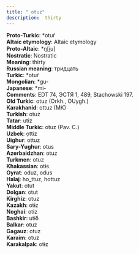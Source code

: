 ```yaml
---
title: " otuz"
description:  thirty
---
```


<strong>Proto-Turkic</strong>:  *otuŕ<br>
<strong>Altaic etymology</strong>:  Altaic etymology<br>
<strong> Proto-Altaic</strong>:  *ŋ[i̯u]<br>
<strong>Nostratic</strong>:  Nostratic<br>
<strong>Meaning</strong>:  thirty<br>
<strong>Russian meaning</strong>:  тридцать<br>
<strong>Turkic</strong>:  *otuŕ<br>
<strong>Mongolian</strong>:  *gu-<br>
<strong>Japanese</strong>:  *mi-<br>
<strong>Comments</strong>:  EDT 74, ЭСТЯ 1, 489, Stachowski 197.<br>
<strong>Old Turkic</strong>:  otuz (Orkh., OUygh.)<br>
<strong>Karakhanid</strong>:  ottuz (MK)<br>
<strong>Turkish</strong>:  otuz<br>
<strong>Tatar</strong>:  utɨz<br>
<strong>Middle Turkic</strong>:  otuz (Pav. C.)<br>
<strong>Uzbek</strong>:  ọttiz<br>
<strong>Uighur</strong>:  ottuz<br>
<strong>Sary-Yughur</strong>:  otus<br>
<strong>Azerbaidzhan</strong>:  otuz<br>
<strong>Turkmen</strong>:  otuz<br>
<strong>Khakassian</strong>:  otɨs<br>
<strong>Oyrat</strong>:  oduz, odus<br>
<strong>Halaj</strong>:  ho_ttuz, hottuz<br>
<strong>Yakut</strong>:  otut<br>
<strong>Dolgan</strong>:  otut<br>
<strong>Kirghiz</strong>:  otuz<br>
<strong>Kazakh</strong>:  otɨz<br>
<strong>Noghai</strong>:  otɨz<br>
<strong>Bashkir</strong>:  utɨδ<br>
<strong>Balkar</strong>:  otuz<br>
<strong>Gagauz</strong>:  otuz<br>
<strong>Karaim</strong>:  otuz<br>
<strong>Karakalpak</strong>:  otɨz<br>


